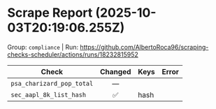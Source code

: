 # Scrape Report (2025-10-03T20:19:06.255Z)

Group: `compliance`  |  Run: https://github.com/AlbertoRoca96/scraping-checks-scheduler/actions/runs/18232815952

| Check | Changed | Keys | Error |
|---|:---:|:--|:--|
| `psa_charizard_pop_total` | — |  |  |
| `sec_aapl_8k_list_hash` | ✅ | hash |  |
